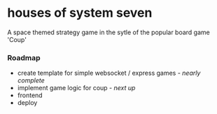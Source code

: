 # houses of system seven

A space themed strategy game in the sytle of the popular board game 'Coup'

### Roadmap

- create template for simple websocket / express games *- nearly complete*
- implement game logic for coup *- next up*
- frontend
- deploy
